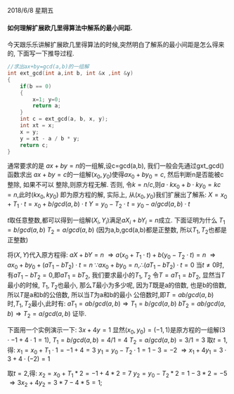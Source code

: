 
2018/6/8 星期五

#### 如何理解扩展欧几里得算法中解系的最小间距.

今天跟乐乐讲解扩展欧几里得算法的时候,突然明白了解系的最小间距是怎么得来的, 下面写一下推导过程.

```C++
//求出ax+by=gcd(a,b)的一组解
int ext_gcd(int a,int b, int &x ,int &y)
{
    if(b == 0)
    {
        x=1; y=0;
        return a;
    }
    int c = ext_gcd(a, b, x, y);
    int xt = x;
    x = y;
    y = xt - a / b * y;
    return c;
}
```

通常要求的是 $ax+by=n$的一组解,设c=gcd(a,b), 我们一般会先通过gxt_gcd()函数求出
$ax+by=c$的一组解$(x_0,y_0)$使得$ax_0+by_0=c$, 然后判断n是否能被c整除, 如果不可以
整除,则原方程无解. 否则, 令$k=n/c$,则$a\cdot kx_0 + b\cdot ky_0=kc=n$,此时$(kx_0,ky_0)$
即为原方程的解, 实际上, 从$(x_0,y_0)$我们扩展出了解系:
$X = x_0 + T_1 \cdot t = x_0 + b/gcd(a,b) \cdot t$
$Y = y_0 - T_2 \cdot t = y_0 - a/gcd(a,b) \cdot t$

$t$取任意整数,都可以得到一组解$(X_i,Y_i)$满足$aX_i+bY_i=n$成立. 下面证明为什么
$T_1 = b/gcd(a,b)$
$T_2 = a/gcd(a,b)$
(因为a,b,gcd(a,b)都是正整数, 所以$T_1,T_2$也都是正整数)

将$(X,Y)$代入原方程得: $aX+bY=n$
$\Rightarrow a(x_0+T_1\cdot t) + b(y_0-T_2\cdot t)=n$
$\Rightarrow ax_0 + by_0 + (aT_1-bT_2)\cdot t = n$
$\because ax_0+by_0=n, \therefore (aT_1-bT_2)\cdot t = 0$
当$t\not=0$时, 有$aT_1-bT_2=0$,即$aT_1=bT_2$, 我们要求最小的$T_1,T_2$
令$T=aT_1=bT_2$, 显然当$T$最小的时候, $T_1,T_2$也最小, 那么$T$最小为多少呢,
因为$T$既是a的倍数, 也是b的倍数, 所以$T$是a和b的公倍数, 所以当$T$为a和b的最小
公倍数时,即$T=ab/gcd(a,b)$时,$T_1,T_2$最小,此时有:
$aT_1=ab/gcd(a,b) \Rightarrow T_1=b/gcd(a,b)$
$bT_2=ab/gcd(a,b) \Rightarrow T_2=a/gcd(a,b)$
证毕.

下面用一个实例演示一下: $3x + 4y=1$
显然$(x_0,y_0)=(-1,1)$是原方程的一组解($3\cdot-1 + 4\cdot 1 = 1$),
$T_1 = b/gcd(a,b)=4/1 = 4$
$T_2 = a/gcd(a,b)=3/1 = 3$
取$t=1$,得:
$x_1 = x_0 + T_1\cdot1 = -1 + 4 = 3$
$y_1 = y_0 - T_2\cdot1 = 1 - 3 = -2$
$\Rightarrow x_1 + 4y_1 = 3\cdot3 + 4\cdot(-2) = 1$

取$t=2$,得:
$x_2 = x_0 + T_1*2=-1+4*2= 7$
$y_2 = y_0 - T_2*2=1-3*2=-5$
$\Rightarrow 3x_2+4y_2=3*7-4*5=1;$